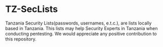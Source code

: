 # TZ-SecLists
Tanzania Security Lists(passwords, usernames, e.t.c.), are lists locally based in Tanzania. This lists may help Security Experts in Tanzania when conducting pentesting. We would appreciate any positive contribution to this repository.
